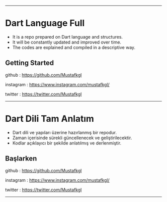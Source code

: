 -------------------------------------------------------------

# Dart Language Full

- It is a repo prepared on Dart language and structures.
- It will be constantly updated and improved over time.
- The codes are explained and compiled in a descriptive way.

## Getting Started

github 	   : https://github.com/Mustafkgl

instagram  : https://www.instagram.com/mustafkgl/

twitter	   : https://twitter.com/Mustafkgl

-------------------------------------------------------------

# Dart Dili Tam Anlatım

- Dart dili ve yapıları üzerine hazırlanmış bir repodur.
- Zaman içerisinde sürekli güncellenecek ve geliştirilecektir.
- Kodlar açıklayıcı bir şekilde anlatılmış ve derlenmiştir.

## Başlarken 

github 	   : https://github.com/Mustafkgl

instagram  : https://www.instagram.com/mustafkgl/

twitter	   : https://twitter.com/Mustafkgl

-------------------------------------------------------------

